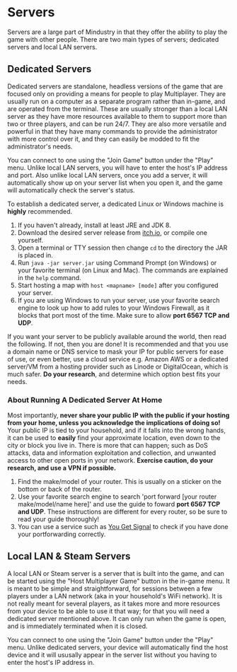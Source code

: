 # Servers

Servers are a large part of Mindustry in that they offer the ability to play the game with other people. There are two main types of servers; dedicated servers and local LAN servers. 

## Dedicated Servers

Dedicated servers are standalone, headless versions of the game that are focused only on providing a means for people to play Multiplayer. They are usually run on a computer as a separate program rather than in-game, and are operated from the terminal. These are usually stronger than a local LAN server as they have more resources available to them to support more than two or three players, and can be run 24/7. They are also more versatile and powerful in that they have many commands to provide the administrator with more control over it, and they can easily be modded to fit the administrator's needs. 

You can connect to one using the "Join Game" button under the "Play" menu. Unlike local LAN servers, you will have to enter the host's IP address and port. Also unlike local LAN servers, once you add a server, it will automatically show up on your server list when you open it, and the game will automatically check the server's status.

To establish a dedicated server, a dedicated Linux or Windows machine is **highly** recommended.

1. If you haven't already, install at least JRE and JDK 8.
2. Download the desired server release from [itch.io](https://anuke.itch.io/mindustry), or compile one yourself. 
3. Open a terminal or TTY session then change `cd` to the directory the JAR is placed in.
4. Run `java -jar server.jar` using Command Prompt (on Windows) or your favorite terminal (on Linux and Mac). The commands are explained in the `help` command.
5. Start hosting a map with `host <mapname> [mode]` after you configured your server.
6. If you are using Windows to run your server, use your favorite search engine to look up how to add rules to your Windows Firewall, as it blocks that port most of the time. Make sure to allow **port 6567 TCP and UDP**.

If you want your server to be publicly available around the world, then read the following. If not, then you are done! 
It is recommended and that you use a domain name or DNS service to mask your IP for public servers for ease of use, or even better, use a cloud service e.g. Amazon AWS or a dedicated server/VM from a hosting provider such as Linode or DigitalOcean, which is much safer. **Do your research**, and determine which option best fits your needs.

### About Running A Dedicated Server At Home

Most importantly, **never share your public IP with the public if your hosting from your home, unless you acknowledge the implications of doing so!** Your public IP is tied to your household, and if it falls into the wrong hands, it can be used to **easily** find your approximate location, even down to the city or block you live in. There is more that can happen; such as DoS attacks, data and information exploitation and collection, and unwanted access to other open ports in your network. **Exercise caution, do your research, and use a VPN if possible.**

1. Find the make/model of your router. This is usually on a sticker on the bottom or back of the router.
2. Use your favorite search engine to search 'port forward [your router make/model/name here]' and use the guide to foward **port 6567 TCP and UDP**. These instructions are different for every router, so be sure to read your guide thoroughly!
3. You can use a service such as [You Get Signal](https://www.yougetsignal.com/tools/open-ports/) to check if you have done your portforwarding correctly. 

## Local LAN & Steam Servers

A local LAN or Steam server is a server that is built into the game, and can be started using the "Host Multiplayer Game" button in the in-game menu. It is meant to be simple and straightforward, for sessions between a few players under a LAN network (aka in your household's WiFi network). It is not really meant for several players, as it takes more and more resources from your device to be able to use it that way; for that you will need a dedicated server mentioned above. It can only run when the game is open, and is immediately terminated when it is closed.

You can connect to one using the "Join Game" button under the "Play" menu. Unlike dedicated servers, your device will automatically find the host device and it will ususally appear in the server list without you having to enter the host's IP address in.
